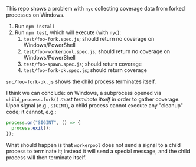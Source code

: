 This repo shows a problem with `nyc` collecting coverage data from forked processes on Windows.

1. Run `npm install`
1. Run `npm test`, which will execute (with `nyc`):
   1. `test/foo-fork.spec.js`; should return no coverage on Windows/PowerShell
   1. `test/foo-workerpool.spec.js`; should return no coverage on Windows/PowerShell
   1. `test/foo-spawn.spec.js`; should return coverage
   1. `test/foo-fork-ok.spec.js`; should return coverage

`src/foo-fork-ok.js` shows the child process terminates itself.

I think we can conclude: on Windows, a subprocess opened via `child_process.fork()` _must terminate itself_ in order to gather coverage. Upon signal (e.g., `SIGINT`), a child process cannot execute any "cleanup" code; it cannot, e.g.:

```js
process.on("SIGINT", () => {
  process.exit();
});
```

What should happen is that `workerpool` does not send a signal to a child process to terminate it; instead it will send a special message, and the child process will then terminate itself.
